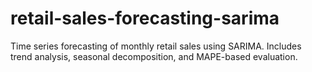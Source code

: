 # retail-sales-forecasting-sarima
Time series forecasting of monthly retail sales using SARIMA. Includes trend analysis, seasonal decomposition, and MAPE-based evaluation. 
